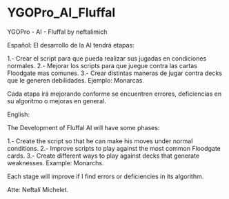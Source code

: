 # YGOPro_AI_Fluffal
YGOPro - AI - Fluffal by neftalimich

Español: 
El desarrollo de la AI tendrá etapas:

1.- Crear el script para que pueda realizar sus jugadas en condiciones normales.
2.- Mejorar los scripts para que juegue contra las cartas Floodgate mas comunes.
3.- Crear distintas maneras de jugar contra decks que le generen debilidades. Ejemplo: Monarcas.

Cada etapa irá mejorando conforme se encuentren errores, deficiencias en su algoritmo o mejoras en general.


English:

The Development of Fluffal AI will have some phases:

1.- Create the script so that he can make his moves under normal conditions.
2.- Improve scripts to play against the most common Floodgate cards.
3.- Create different ways to play against decks that generate weaknesses. Example: Monarchs.

Each stage will improve if I find errors or deficiencies in its algorithm.

Atte: Neftalí Michelet.

